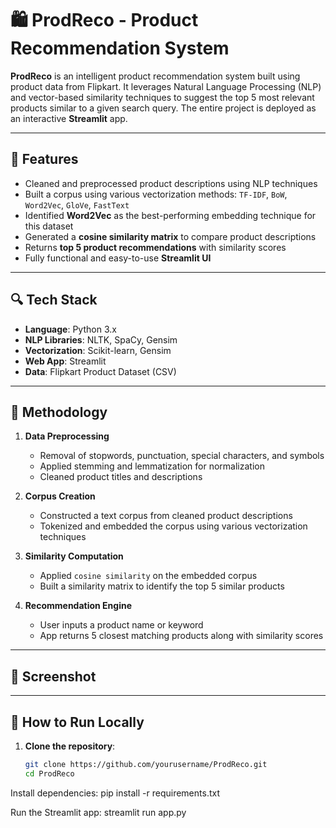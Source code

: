# 🛍️ ProdReco - Product Recommendation System

**ProdReco** is an intelligent product recommendation system built using product data from Flipkart. It leverages Natural Language Processing (NLP) and vector-based similarity techniques to suggest the top 5 most relevant products similar to a given search query. The entire project is deployed as an interactive **Streamlit** app.

---

## 🚀 Features

- Cleaned and preprocessed product descriptions using NLP techniques
- Built a corpus using various vectorization methods: `TF-IDF`, `BoW`, `Word2Vec`, `GloVe`, `FastText`
- Identified **Word2Vec** as the best-performing embedding technique for this dataset
- Generated a **cosine similarity matrix** to compare product descriptions
- Returns **top 5 product recommendations** with similarity scores
- Fully functional and easy-to-use **Streamlit UI**

---

## 🔍 Tech Stack

- **Language**: Python 3.x  
- **NLP Libraries**: NLTK, SpaCy, Gensim  
- **Vectorization**: Scikit-learn, Gensim  
- **Web App**: Streamlit  
- **Data**: Flipkart Product Dataset (CSV)

---

## 🧠 Methodology

1. **Data Preprocessing**
    - Removal of stopwords, punctuation, special characters, and symbols
    - Applied stemming and lemmatization for normalization
    - Cleaned product titles and descriptions

2. **Corpus Creation**
    - Constructed a text corpus from cleaned product descriptions
    - Tokenized and embedded the corpus using various vectorization techniques

3. **Similarity Computation**
    - Applied `cosine similarity` on the embedded corpus
    - Built a similarity matrix to identify the top 5 similar products

4. **Recommendation Engine**
    - User inputs a product name or keyword
    - App returns 5 closest matching products along with similarity scores

---

## 📸 Screenshot

 <!--    ![App Screenshot](screenshot.png) Replace with actual screenshot path    -->

---

## 🧪 How to Run Locally

1. **Clone the repository**:
   ```bash
   git clone https://github.com/yourusername/ProdReco.git
   cd ProdReco

Install dependencies:
pip install -r requirements.txt

Run the Streamlit app:
streamlit run app.py